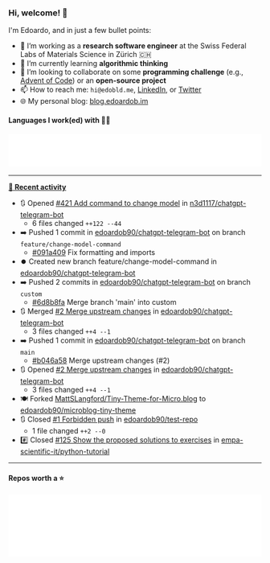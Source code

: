 ### Hi, welcome! 👋 

I'm Edoardo, and in just a few bullet points:

- 🔭 I’m working as a **research software engineer** at the Swiss Federal Labs of Materials Science in Zürich 🇨🇭
- 🌱 I’m currently learning **algorithmic thinking**
- 👯 I’m looking to collaborate on some **programming challenge** (e.g., [Advent of Code](https://github.com/edoardob90/aoc2022)) or an **open-source project**
- 📫 How to reach me: `hi@edobld.me`, [LinkedIn](https://linkedin.com/in/edobld), or [Twitter](https://twitter.com/edobld)
- 🌐 My personal blog: [blog.edoardob.im](https://blog.edoardob.im)

#### Languages I work(ed) with 👨‍💻

<img src="https://github.com/edoardob90/edoardob90/blob/main/.cache/languages.svg">

---

**[📰 Recent activity](https://github.com/edoardob90)**
* 🔃 Opened [#421 Add command to change model](https://github.com/n3d1117/chatgpt-telegram-bot/pull/421) in [n3d1117/chatgpt-telegram-bot](https://github.com/n3d1117/chatgpt-telegram-bot)
  * 6 files changed `++122 --44`
* ➡️ Pushed 1 commit in [edoardob90/chatgpt-telegram-bot](https://github.com/edoardob90/chatgpt-telegram-bot) on branch `feature/change-model-command`
  * [#091a409](https://github.com/edoardob90/chatgpt-telegram-bot/commit/091a409) Fix formatting and imports
* ⏺️ Created new branch feature/change-model-command in [edoardob90/chatgpt-telegram-bot](https://github.com/edoardob90/chatgpt-telegram-bot)
* ➡️ Pushed 2 commits in [edoardob90/chatgpt-telegram-bot](https://github.com/edoardob90/chatgpt-telegram-bot) on branch `custom`
  * [#6d8b8fa](https://github.com/edoardob90/chatgpt-telegram-bot/commit/6d8b8fa) Merge branch &#39;main&#39; into custom
* 🔃 Merged [#2 Merge upstream changes](https://github.com/edoardob90/chatgpt-telegram-bot/pull/2) in [edoardob90/chatgpt-telegram-bot](https://github.com/edoardob90/chatgpt-telegram-bot)
  * 3 files changed `++4 --1`
* ➡️ Pushed 1 commit in [edoardob90/chatgpt-telegram-bot](https://github.com/edoardob90/chatgpt-telegram-bot) on branch `main`
  * [#b046a58](https://github.com/edoardob90/chatgpt-telegram-bot/commit/b046a58) Merge upstream changes (#2)
* 🔃 Opened [#2 Merge upstream changes](https://github.com/edoardob90/chatgpt-telegram-bot/pull/2) in [edoardob90/chatgpt-telegram-bot](https://github.com/edoardob90/chatgpt-telegram-bot)
  * 3 files changed `++4 --1`
* 🍽️ Forked [MattSLangford/Tiny-Theme-for-Micro.blog](https://github.com/MattSLangford/Tiny-Theme-for-Micro.blog) to [edoardob90/microblog-tiny-theme](https://github.com/edoardob90/microblog-tiny-theme)
* 🔃 Closed [#1 Forbidden push](https://github.com/edoardob90/test-repo/pull/1) in [edoardob90/test-repo](https://github.com/edoardob90/test-repo)
  * 1 file changed `++2 --0`
* #️⃣ Closed [#125 Show the proposed solutions to exercises](https://github.com/empa-scientific-it/python-tutorial/issues/125) in [empa-scientific-it/python-tutorial](https://github.com/empa-scientific-it/python-tutorial)


---

#### Repos worth a ⭐

<img src="https://github.com/edoardob90/edoardob90/blob/main/.cache/stars.svg">

<!--
- ⚡ Fun fact: ...
- 🤔 I’m looking for help with ...
- 💬 Ask me about ...
-->
